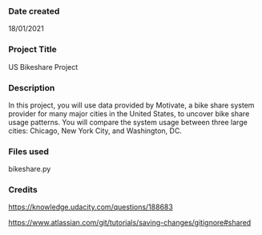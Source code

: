 ### Date created
18/01/2021


### Project Title
US Bikeshare Project


### Description
In this project, you will use data provided by Motivate, a bike share system provider for many major cities in the United States, to uncover bike share usage patterns. You will compare the system usage between three large cities: Chicago, New York City, and Washington, DC.

### Files used
bikeshare.py

### Credits
https://knowledge.udacity.com/questions/188683

https://www.atlassian.com/git/tutorials/saving-changes/gitignore#shared
